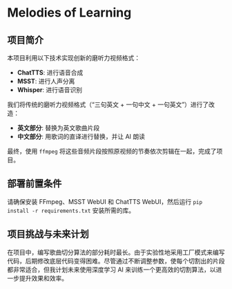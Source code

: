 # Melodies of Learning

## 项目简介

本项目利用以下技术实现创新的磨听力视频格式：
- **ChatTTS**: 进行语音合成
- **MSST**: 进行人声分离
- **Whisper**: 进行语音识别

我们将传统的磨听力视频格式（“三句英文 + 一句中文 + 一句英文”）进行了改造：
- **英文部分**: 替换为英文歌曲片段
- **中文部分**: 用歌词的直译进行替换，并让 AI 朗读

最终，使用 `ffmpeg` 将这些音频片段按照原视频的节奏依次剪辑在一起，完成了项目。

## 部署前置条件

请确保安装 FFmpeg、MSST WebUI 和 ChatTTS WebUI，然后运行 `pip install -r requirements.txt` 安装所需的库。

## 项目挑战与未来计划

在项目中，编写歌曲切分算法的部分耗时最长。由于实验性地采用工厂模式来编写代码，后期修改底层代码变得困难。尽管通过不断调整参数，使每个切割出的片段都非常适合，但我计划未来使用深度学习 AI 来训练一个更高效的切割算法，以进一步提升效果和效率。

